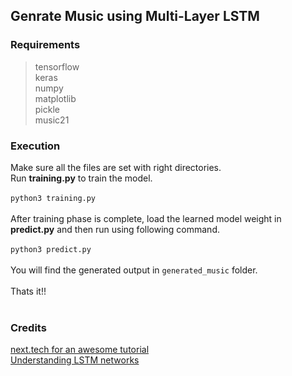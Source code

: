 ## Genrate Music using Multi-Layer LSTM

### Requirements
> tensorflow <br>
> keras <br>
> numpy <br>
> matplotlib <br>
> pickle <br>
> music21 <br>

### Execution
Make sure all the files are set with right directories. <br>
Run <b>training.py</b> to train the model.<br> <br>
```python3 training.py``` <br> <br>
After training phase is complete, load the learned model weight in <b>predict.py</b> and then run using following command. <br> <br>
```python3 predict.py``` <br> <br>
You will find the generated output in ```generated_music``` folder. <br> <br>
Thats it!! <br> <br>

### Credits
[next.tech for an awesome tutorial](http://next.tech/) <br>
[Understanding LSTM networks](http://colah.github.io/posts/2015-08-Understanding-LSTMs/)
